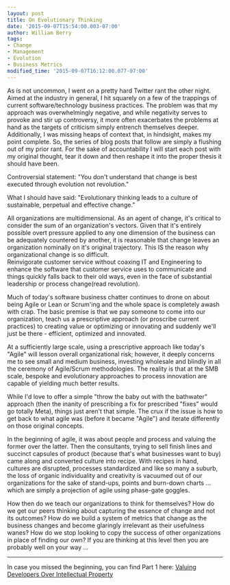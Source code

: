 ```yaml
---
layout: post
title: On Evolutionary Thinking
date: '2015-09-07T15:54:00.003-07:00'
author: William Berry
tags:
- Change
- Management
- Evolution
- Business Metrics
modified_time: '2015-09-07T16:12:00.077-07:00'
---
```


As is not uncommon, I went on a pretty hard Twitter rant the other night. 
Aimed at the industry in general, I hit squarely on a few of the trappings of 
current software/technology business practices. The problem was that my 
approach was overwhelmingly negative, and while negativity serves to provoke 
and stir up controversy, it more often exacerbates the problems at hand as the 
targets of criticism simply entrench themselves deeper. Additionally, I was 
missing heaps of context that, in hindsight, makes my point complete. So, the 
series of blog posts that follow are simply a flushing out of my prior rant. 
For the sake of accountability I will start each post with my original 
thought, tear it down and then reshape it into the proper thesis it should 
have been. 

Controversial statement:
"You don't understand that change is best executed through evolution not revolution."

What I should have said:
"Evolutionary thinking leads to a culture of sustainable, perpetual and 
effective change."

All organizations are multidimensional.  As an 
agent of change, it's critical to consider the sum of an organization's 
vectors.  Given that it's entirely possible overt pressure applied to any one 
dimension of the business can be adequately countered by another, it is 
reasonable that change leaves an organization nominally on it's original 
trajectory.  This IS the reason why organizational change is so difficult.  
Reinvigorate customer service without coaxing IT and Engineering to enhance 
the software that customer service uses to communicate and things quickly 
falls back to their old ways, even in the face of substantial leadership or 
process change(read revolution).

Much of today's software business chatter 
continues to drone on about being Agile or Lean or Scrum'ing and the whole 
space is completely awash with crap.  The basic premise is that we pay someone 
to come into our organization, teach us a prescriptive approach (or proscribe 
current practices) to creating value or optimizing or innovating and suddenly 
we'll just be there - efficient, optimized and innovated. 

At a sufficiently large scale, using a prescriptive approach like today's 
"Agile" will lesson overall organizational risk; however, it deeply concerns 
me to see small and medium business, investing wholesale and blindly in all 
the ceremony of Agile/Scrum methodologies.  The reality is that at the SMB 
scale, bespoke and evolutionary approaches to process innovation are capable 
of yielding much better results. 

While I'd love to offer a simple "throw the baby out with the bathwater" 
approach (then the inanity of prescribing a fix for prescribed "fixes" would 
go totally Meta), things just aren't that simple.  The crux if the issue is 
how to get back to what agile was (before it became "Agile") and iterate 
differently on those original concepts. 

In the beginning of agile, it was about people and process and valuing the 
former over the latter.  Then the consultants, trying to sell finish lines and 
succinct capsules of product (because that's what businesses want to buy) came 
along and converted culture into recipe.  With recipes in hand, cultures are 
disrupted, processes standardized and like so many a suburb, the loss of 
organic individuality and creativity is vacuumed out of our organizations for 
the sake of stand-ups, points and burn-down charts ... which are simply a 
projection of agile using phase-gate goggles. 

How then do we teach our organizations to think for themselves?  How do we get 
our peers thinking about capturing the essence of change and not its outcomes? 
How do we build a system of metrics that change as the business changes and 
become glaringly irrelevant as their usefulness wanes?  How do we stop looking 
to copy the success of other organizations in place of finding our own?  If 
you are thinking at this level then you are probably well on your way ... 

*** 
In case you missed the beginning, you can find Part 1 here: [Valuing Developers Over Intellectual Property](http://www.lucidmotions.net/2015/08/value-your-developers.html) 